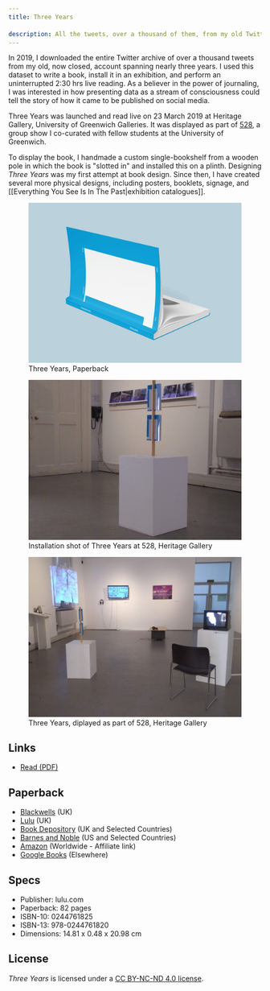 ```yaml
---
title: Three Years

description: All the tweets, over a thousand of them, from my old Twitter account compiled in a book, installed in an exhibition, and read live uninterruptedly.  
---
```

In 2019, I downloaded the entire Twitter archive of over a thousand tweets from my old, now closed, account spanning nearly three years. I used this dataset to write a book, install it in an exhibition, and perform an uninterrupted 2:30 hrs live reading. As a believer in the power of journaling, I was interested in how presenting data as a stream of consciousness could tell the story of how it came to be published on social media.    

Three Years was launched and read live on 23 March 2019 at Heritage Gallery, University of Greenwich Galleries. It was displayed as part of [528](http://www.greenwichunigalleries.co.uk/fivetoeight/), a group show I co-curated with fellow students at the University of Greenwich.

To display the book, I handmade a custom single-bookshelf from a wooden pole in which the book is "slotted in" and installed this on a plinth. Designing _Three Years_ was my first attempt at book design. Since then, I have created several more physical designs, including posters, booklets, signage, and [[Everything You See Is In The Past|exhibition catalogues]].

<figure>
  <img src="assets/three_years/mockup.png" alt="Book Mockup" loading="lazy">
  <figcaption>Three Years, Paperback</figcaption>
</figure>

<div class="split-layout">
    <figure style="flex: 1.3336;">
    <img src="assets/three_years/installation_shot.jpg" alt="Three Years as installed at the 528 exhibition" loading="lazy">
    <figcaption>Installation shot of Three Years at 528, Heritage Gallery</figcaption>
    </figure>
    <figure style="flex: 1.3333;">
    <img src="assets/three_years/528.jpg" alt="Photograph of works installed in 528 as seen from the entrance of the gallery" loading="lazy">
    <figcaption>Three Years, diplayed as part of 528, Heritage Gallery</figcaption>
    </figure>
</div>

## Links

* [Read (PDF)](assets/three_years/Three_Years.pdf#view=FitV&pagemode=thumbs)

## Paperback

* [Blackwells](https://blackwells.co.uk/bookshop/product/Three-Years-by-Imola-Francesco/9780244761820) (UK)
* [Lulu](https://www.lulu.com/en/gb/shop/francesco-imola/three-years/paperback/product-14q2wqw6.html?page=1&pageSize=4) (UK)
* [Book Depository](https://www.bookdepository.com/book/9780244761820) (UK and Selected Countries)
* [Barnes and Noble](https://www.barnesandnoble.com/w/three-years-francesco-imola/1131049662) (US and Selected Countries)
* [Amazon](https://amzn.to/34NvaSW) (Worldwide - Affiliate link)
* [Google Books](https://www.google.co.uk/books/edition/Three_Years/zxGKDwAAQBAJ) (Elsewhere)

## Specs

* Publisher: lulu.com 
* Paperback: 82 pages
* ISBN-10: 0244761825
* ISBN-13: 978-0244761820
* Dimensions: 14.81 x 0.48 x 20.98 cm

## License

<i>Three Years</i> is licensed under a <a rel="license" href="http://creativecommons.org/licenses/by-nc-nd/4.0/" target="_blank" rel="noopener noreferrer">CC BY-NC-ND 4.0 license</a>. 

